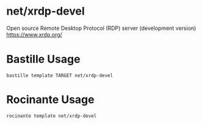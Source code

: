 # net/xrdp-devel
Open source Remote Desktop Protocol (RDP) server (development version)
https://www.xrdp.org/

# Bastille Usage
```shell
bastille template TARGET net/xrdp-devel
```

# Rocinante Usage
```shell
rocinante template net/xrdp-devel
```
